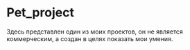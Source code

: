 # Pet_project
Здесь представлен один из моих проектов, он не является коммерческим, а создан в целях показать мои умения. 
